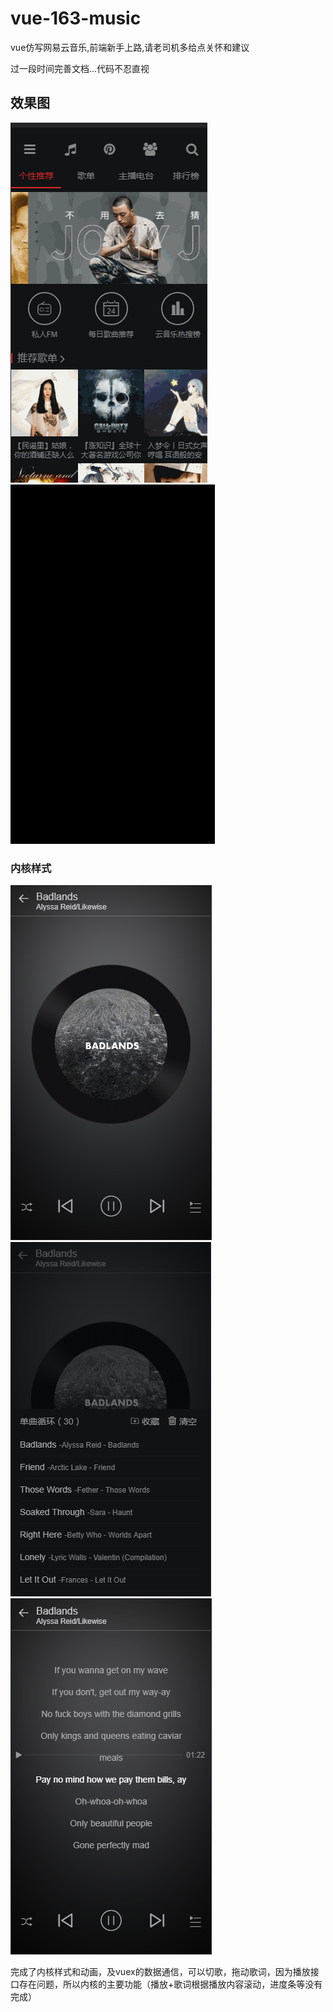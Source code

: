 # vue-163-music
vue仿写网易云音乐,前端新手上路,请老司机多给点关怀和建议

过一段时间完善文档...代码不忍直视

## 效果图
![](screenshot/dome.gif)
![](screenshot/dome2.gif)
### 内核样式
![](screenshot/s1.png)
![](screenshot/s2.png)
![](screenshot/s3.png)

完成了内核样式和动画，及vuex的数据通信，可以切歌，拖动歌词，因为播放接口存在问题，所以内核的主要功能（播放+歌词根据播放内容滚动，进度条等没有完成）

